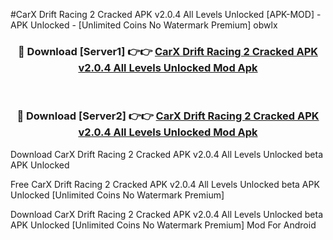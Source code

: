 #CarX Drift Racing 2 Cracked APK v2.0.4 All Levels Unlocked [APK-MOD] - APK Unlocked - [Unlimited Coins No Watermark Premium] obwlx



<div align="center">

<h3>🔴 Download [Server1] 👉👉 <a href="https://momento.my/?title=CarX_Drift_Racing_2_Cracked_APK_v2.0.4_All_Levels_Unlocked">CarX Drift Racing 2 Cracked APK v2.0.4 All Levels Unlocked Mod Apk</a></h3><br>

<h3>🔴 Download [Server2] 👉👉 <a href="https://momento.my/?title=CarX_Drift_Racing_2_Cracked_APK_v2.0.4_All_Levels_Unlocked">CarX Drift Racing 2 Cracked APK v2.0.4 All Levels Unlocked Mod Apk</a></h3>
</div>



Download CarX Drift Racing 2 Cracked APK v2.0.4 All Levels Unlocked beta APK Unlocked

Free CarX Drift Racing 2 Cracked APK v2.0.4 All Levels Unlocked beta APK Unlocked [Unlimited Coins No Watermark Premium]

Download CarX Drift Racing 2 Cracked APK v2.0.4 All Levels Unlocked beta APK Unlocked [Unlimited Coins No Watermark Premium] Mod For Android
